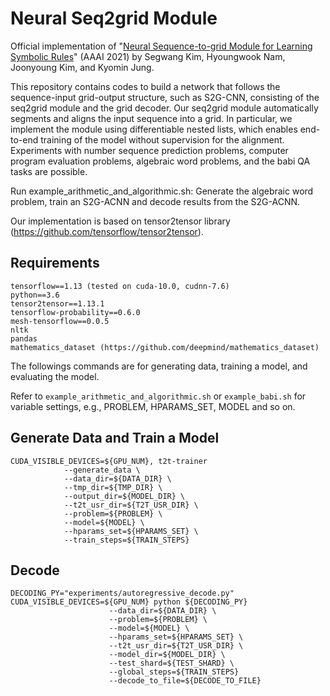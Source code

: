 # Neural Seq2grid Module
Official implementation of "[Neural Sequence-to-grid Module for Learning Symbolic Rules](https://arxiv.org/abs/2101.04921)" (AAAI 2021) by Segwang Kim, Hyoungwook Nam, Joonyoung Kim, and Kyomin Jung.

This repository contains codes to build a network that follows the sequence-input grid-output structure, such as S2G-CNN, consisting of the seq2grid module and the grid decoder.
Our seq2grid module automatically segments and aligns the input sequence into a grid.
In particular, we implement the module using differentiable nested lists, which enables end-to-end training of the model without supervision for the alignment. 
Experiments with number sequence prediction problems, computer program evaluation problems, algebraic word problems, and the babi QA tasks are possible.

Run example_arithmetic_and_algorithmic.sh: Generate the algebraic word problem, train an S2G-ACNN and decode results from the S2G-ACNN.

Our implementation is based on tensor2tensor library (https://github.com/tensorflow/tensor2tensor).


## Requirements
```
tensorflow==1.13 (tested on cuda-10.0, cudnn-7.6)
python==3.6
tensor2tensor==1.13.1
tensorflow-probability==0.6.0
mesh-tensorflow==0.0.5
nltk
pandas
mathematics_dataset (https://github.com/deepmind/mathematics_dataset)
```

The followings commands are for generating data, training a model, and evaluating the model.

Refer to ``example_arithmetic_and_algorithmic.sh`` or ``example_babi.sh`` for variable settings, e.g., PROBLEM, HPARAMS_SET, MODEL and so on.

## Generate Data and Train a Model
```
CUDA_VISIBLE_DEVICES=${GPU_NUM}, t2t-trainer 
            --generate_data \
            --data_dir=${DATA_DIR} \
            --tmp_dir=${TMP_DIR} \
            --output_dir=${MODEL_DIR} \
            --t2t_usr_dir=${T2T_USR_DIR} \
            --problem=${PROBLEM} \
            --model=${MODEL} \
            --hparams_set=${HPARAMS_SET} \
            --train_steps=${TRAIN_STEPS} 
 ```
  
## Decode
```
DECODING_PY="experiments/autoregressive_decode.py"
CUDA_VISIBLE_DEVICES=${GPU_NUM} python ${DECODING_PY} 
                      --data_dir=${DATA_DIR} \
                      --problem=${PROBLEM} \
                      --model=${MODEL} \
                      --hparams_set=${HPARAMS_SET} \
                      --t2t_usr_dir=${T2T_USR_DIR} \
                      --model_dir=${MODEL_DIR} \
                      --test_shard=${TEST_SHARD} \
                      --global_steps=${TRAIN_STEPS} 
                      --decode_to_file=${DECODE_TO_FILE} 
 ```

